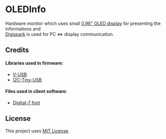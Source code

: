 # OLEDInfo
Hardware monitor which uses small [0.96" OLED display](https://botland.store/displays-and-screens/8866-oled-display-blue-graphic-096-128x64px-i2c-blue.html) for presenting the informations and  
[Digispark](http://digistump.com/products/1) is used for PC <=> display communication.

## Credits
#### Libraries used in firmware:
  * [V-USB](https://github.com/obdev/v-usb)
  * [I2C-Tiny-USB](https://github.com/harbaum/I2C-Tiny-USB)

#### Files used in client software:
  * [Digital-7 font](http://www.styleseven.com/php/get_product.php?product=Digital-7)

## License
This project uses [MIT License](LICENSE).
